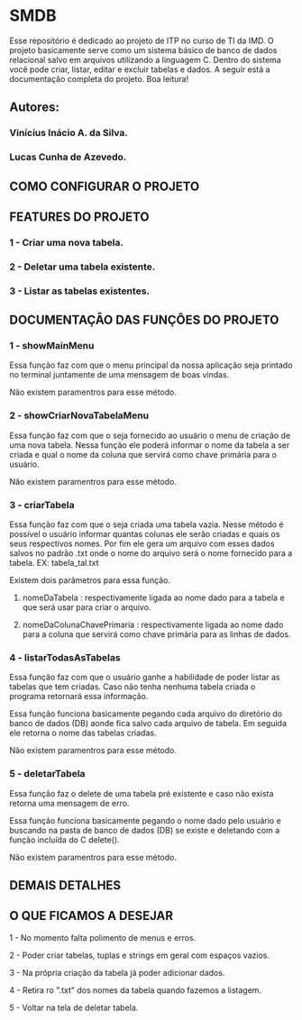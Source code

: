 # SMDB
Esse repositório é dedicado ao projeto de ITP no curso de TI da IMD. O projeto basicamente serve como um sistema básico de banco de dados relacional salvo em arquivos utilizando a linguagem C. Dentro do sistema você pode criar, listar, editar e excluir tabelas e dados. A seguir está a documentação completa do projeto. Boa leitura!

## Autores:

### Vinícius Inácio A. da Silva.

### Lucas Cunha de Azevedo.

## COMO CONFIGURAR O PROJETO

## FEATURES DO PROJETO

### 1 - Criar uma nova tabela.

### 2 - Deletar uma tabela existente.

### 3 - Listar as tabelas existentes.

## DOCUMENTAÇÂO DAS FUNÇÔES DO PROJETO

### 1 - showMainMenu
Essa função faz com que o menu principal da nossa aplicação seja printado no terminal juntamente de uma mensagem de boas vindas.

Não existem paramentros para esse método.

### 2 - showCriarNovaTabelaMenu
Essa função faz com que o seja fornecido ao usuário o menu de criação de uma nova tabela. Nessa função ele poderá informar o nome da tabela a ser criada e qual o nome da coluna que servirá como chave primária para o usuário.

Não existem paramentros para esse método.

### 3 - criarTabela
Essa função faz com que o seja criada uma tabela vazia. Nesse método é possível o usuário informar quantas colunas ele serão criadas e quais os seus respectivos nomes. Por fim ele gera um arquivo com esses dados salvos no padrão .txt onde o nome do arquivo será o nome fornecido para a tabela. EX: tabela_tal.txt

Existem dois parâmetros para essa função. 

1. nomeDaTabela : respectivamente ligada ao nome dado para a tabela e que será usar para criar o arquivo.
   
3. nomeDaColunaChavePrimaria : respectivamente ligada ao nome dado para a coluna que servirá como chave primária para as linhas de dados.

### 4 - listarTodasAsTabelas
Essa função faz com que o usuário ganhe a habilidade de poder listar as tabelas que tem criadas. Caso não tenha nenhuma tabela criada o programa retornará essa informação.

Essa função funciona basicamente pegando cada arquivo do diretório do banco de dados (DB) aonde fica salvo cada arquivo de tabela. Em seguida ele retorna o nome das tabelas criadas.

Não existem paramentros para esse método.

### 5 - deletarTabela
Essa função faz o delete de uma tabela pré existente e caso não exista retorna uma mensagem de erro.

Essa função funciona basicamente pegando o nome dado pelo usuário e buscando na pasta de banco de dados (DB) se existe e deletando com a função incluída do C delete().

Não existem paramentros para esse método.

## DEMAIS DETALHES

## O QUE FICAMOS A DESEJAR

1 - No momento falta polimento de menus e erros.

2 - Poder criar tabelas, tuplas e strings em geral com espaços vazios.

3 - Na própria criação da tabela já poder adicionar dados.

4 - Retira ro ".txt" dos nomes da tabela quando fazemos a listagem.

5 - Voltar na tela de deletar tabela.
